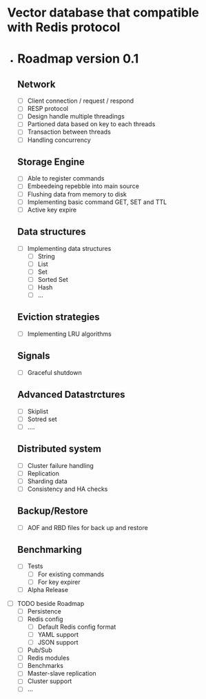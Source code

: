 # Vector database that compatible with Redis protocol
- # Roadmap version 0.1
  ## Network
  - [ ] Client connection / request / respond
  - [ ] RESP protocol
  - [ ] Design handle multiple threadings
  - [ ] Partioned data based on key to each threads
  - [ ] Transaction between threads
  - [ ] Handling concurrency
  ## Storage Engine
  - [ ] Able to register commands
  - [ ] Embeedeing repebble into main source
  - [ ] Flushing data from memory to disk
  - [ ] Implementing basic command GET, SET and TTL
  - [ ] Active key expire
  ##  Data structures
  - [ ] Implementing data structures
    - [ ] String
    - [ ] List
    - [ ] Set
    - [ ] Sorted Set
    - [ ] Hash
    - [ ] ...
  ## Eviction strategies
    - [ ] Implementing LRU algorithms
  ## Signals
    - [ ] Graceful shutdown
  ## Advanced Datastrctures
    - [ ] Skiplist
    - [ ] Sotred set
    - [ ] ....
  ## Distributed system
    - [ ] Cluster failure handling
    - [ ] Replication
    - [ ] Sharding data
    - [ ] Consistency and HA checks
  ## Backup/Restore
    - [ ] AOF and RBD files for back up and restore
  ## Benchmarking
  - [ ] Tests
    - [ ] For existing commands
    - [ ] For key expirer
  - [ ] Alpha Release

- [ ] TODO beside Roadmap
  - [ ] Persistence
  - [ ] Redis config
    - [ ] Default Redis config format
    - [ ] YAML support
    - [ ] JSON support
  - [ ] Pub/Sub
  - [ ] Redis modules
  - [ ] Benchmarks
  - [ ] Master-slave replication
  - [ ] Cluster support
  - [ ] ...
